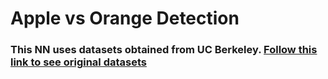 # Apple vs Orange Detection



### This NN uses datasets obtained from UC Berkeley.  [Follow this link to see original datasets](https://efrosgans.eecs.berkeley.edu/cyclegan/datasets/)
